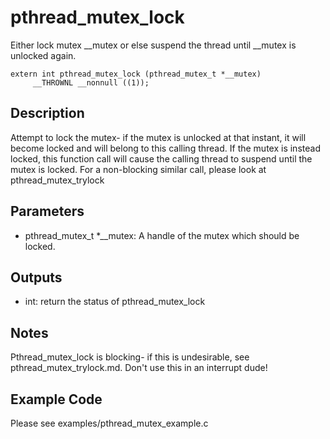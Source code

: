 # pthread_mutex_lock
Either lock mutex __mutex or else suspend the thread until __mutex is unlocked again.

```
extern int pthread_mutex_lock (pthread_mutex_t *__mutex)
     __THROWNL __nonnull ((1));
```

## Description
Attempt to lock the mutex- if the mutex is unlocked at that instant, it will become locked and will belong to this calling thread. If the mutex is instead locked, this function call will cause the calling thread to suspend until the mutex is locked. For a non-blocking similar call, please look at pthread_mutex_trylock 

## Parameters
* pthread_mutex_t *__mutex: A handle of the mutex which should be locked.

## Outputs
* int: return the status of pthread_mutex_lock

## Notes
Pthread_mutex_lock is blocking- if this is undesirable, see pthread_mutex_trylock.md. Don't use this in an interrupt dude! 

## Example Code
Please see examples/pthread_mutex_example.c 
